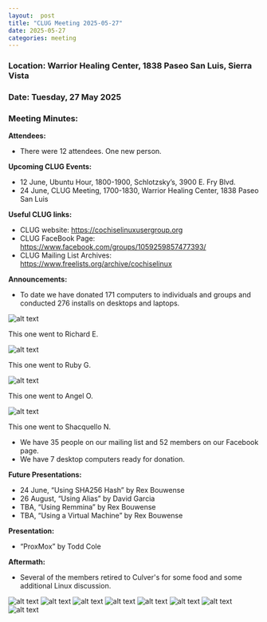 ```yaml
---
layout:  post
title: "CLUG Meeting 2025-05-27"
date: 2025-05-27
categories: meeting
---
```


### Location: Warrior Healing Center, 1838 Paseo San Luis, Sierra Vista

### Date: Tuesday, 27 May 2025
### Meeting Minutes:

**Attendees:** 
 * There were 12 attendees.  One new person.

**Upcoming CLUG Events:**
 * 12 June, Ubuntu Hour, 1800-1900, Schlotzsky’s, 3900 E. Fry Blvd.
 * 24 June, CLUG Meeting, 1700-1830, Warrior Healing Center, 1838 Paseo San Luis

**Useful CLUG links:**
 * CLUG website:  https://cochiselinuxusergroup.org
 * CLUG FaceBook Page:  https://www.facebook.com/groups/1059259857477393/
 * CLUG Mailing List Archives:  https://www.freelists.org/archive/cochiselinux

**Announcements:**
 * To date we have donated 171 computers to individuals and groups and conducted 276 installs on desktops and laptops.

![alt text](https://raw.githubusercontent.com/CochiseLinuxUsersGroup/CochiseLinuxUsersGroup.github.io/master/images2/rsz_computer_donated_to_richard_espinoza.jpg)

This one went to Richard E.

![alt text](https://raw.githubusercontent.com/CochiseLinuxUsersGroup/CochiseLinuxUsersGroup.github.io/master/images2/rsz_computer_donated_to_ruby_garcia.jpg)

This one went to Ruby G.

![alt text](https://raw.githubusercontent.com/CochiseLinuxUsersGroup/CochiseLinuxUsersGroup.github.io/master/images2/rsz_computer_donated_to_angel_ortiz.jpg)

This one went to Angel O.

![alt text](https://raw.githubusercontent.com/CochiseLinuxUsersGroup/CochiseLinuxUsersGroup.github.io/master/images2/rsz_computer_donated_to_shacquello_napper.jpg)

This one went to Shacquello N.

 * We have 35 people on our mailing list and 52 members on our Facebook page.
 * We have 7 desktop computers ready for donation.

**Future Presentations:**
 * 24 June, “Using SHA256 Hash” by Rex Bouwense
 * 26 August, “Using Alias” by David Garcia
 * TBA, “Using Remmina” by Rex Bouwense
 * TBA, “Using a Virtual Machine” by Rex Bouwense

**Presentation:**
 * “ProxMox” by Todd Cole

**Aftermath:**
 * Several of the members retired to Culver's for some food and some additional Linux discussion.

![alt text](https://raw.githubusercontent.com/CochiseLinuxUsersGroup/CochiseLinuxUsersGroup.github.io/master/images2/rsz_clug_mtg_2025-05-27_1.jpg)
![alt text](https://raw.githubusercontent.com/CochiseLinuxUsersGroup/CochiseLinuxUsersGroup.github.io/master/images2/rsz_clug_mtg_2025-05-27_2.jpg)
![alt text](https://raw.githubusercontent.com/CochiseLinuxUsersGroup/CochiseLinuxUsersGroup.github.io/master/images2/rsz_clug_mtg_2025-05-27_3.jpg)
![alt text](https://raw.githubusercontent.com/CochiseLinuxUsersGroup/CochiseLinuxUsersGroup.github.io/master/images2/rsz_clug_mtg_2025-05-27_4.jpg)
![alt text](https://raw.githubusercontent.com/CochiseLinuxUsersGroup/CochiseLinuxUsersGroup.github.io/master/images2/rsz_clug_mtg_2025-05-27_5.jpg)
![alt text](https://raw.githubusercontent.com/CochiseLinuxUsersGroup/CochiseLinuxUsersGroup.github.io/master/images2/rsz_clug_mtg_2025-05-27_6.jpg)
![alt text](https://raw.githubusercontent.com/CochiseLinuxUsersGroup/CochiseLinuxUsersGroup.github.io/master/images2/rsz_clug_mtg_2025-05-27_7.jpg)
![alt text](https://raw.githubusercontent.com/CochiseLinuxUsersGroup/CochiseLinuxUsersGroup.github.io/master/images2/rsz_clug_mtg_2025-05-27_8.jpg)
